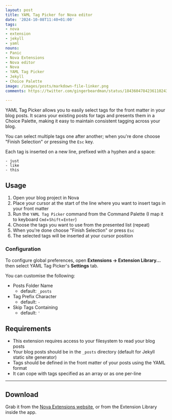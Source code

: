 ```yaml
---
layout: post
title: YAML Tag Picker for Nova editor
date: '2024-10-08T11:40+01:00'
tags:
- nova
- extension
- jekyll
- yaml
nouns:
- Panic
- Nova Extensions
- Nova editor
- Nova
- YAML Tag Picker
- Jekyll
- Choice Palette
image: /images/posts/markdown-file-linker.png
comments: https://twitter.com/gingerbeardman/status/1843604784236110243

---
```


YAML Tag Picker allows you to easily select tags for the front matter in your blog posts. It scans your existing posts for tags and presents them in a Choice Palette, making it easy to maintain consistent tagging across your blog.

You can select multiple tags one after another; when you're done choose "Finish Selection" or pressing the `Esc` key.

Each tag is inserted on a new line, prefixed with a hyphen and a space:

```
- just
- like
- this
```

## Usage

1. Open your blog project in Nova
2. Place your cursor at the start of the line where you want to insert tags in your front matter
3. Run the `YAML Tag Picker` command from the Command Palette (I map it to keyboard `Cmd`+`Shift`+`Enter`)
4. Choose the tags you want to use from the presented list (repeat)
5. When you're done choose "Finish Selection" or press `Esc`
6. The selected tags will be inserted at your cursor position

### Configuration

To configure global preferences, open **Extensions → Extension Library...** then select YAML Tag Picker's **Settings** tab.

You can customise the following:

- Posts Folder Name
	- default: `_posts`
- Tag Prefix Character
	- default: `-`
- Skip Tags Containing
	- default: `'`

## Requirements

- This extension requires access to your filesystem to read your blog posts
- Your blog posts should be in the `_posts` directory (default for Jekyll static site generator)
- Tags should be defined in the front matter of your posts using the YAML format
- It can cope with tags specified as an array or as one per-line

----

## Download

Grab it from the [Nova Extensions website](https://extensions.panic.com/extensions/com.gingerbeardman/com.gingerbeardman.YAMLTagPicker/), or from the Extension Library inside the app.